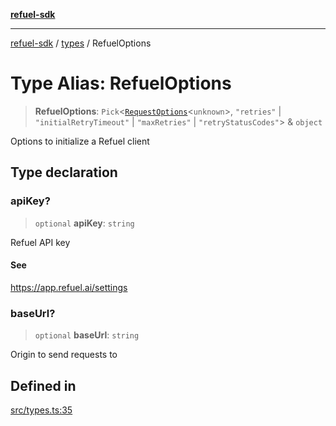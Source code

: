 [**refuel-sdk**](../../README.md)

***

[refuel-sdk](../../modules.md) / [types](../README.md) / RefuelOptions

# Type Alias: RefuelOptions

> **RefuelOptions**: `Pick`\<[`RequestOptions`](../interfaces/RequestOptions.md)\<`unknown`\>, `"retries"` \| `"initialRetryTimeout"` \| `"maxRetries"` \| `"retryStatusCodes"`\> & `object`

Options to initialize a Refuel client

## Type declaration

### apiKey?

> `optional` **apiKey**: `string`

Refuel API key

#### See

https://app.refuel.ai/settings

### baseUrl?

> `optional` **baseUrl**: `string`

Origin to send requests to

## Defined in

[src/types.ts:35](https://github.com/refuel-ai/refuel-sdk/blob/6bdaa976108229093d96ed4ea0b79dde2d2eeea9/src/types.ts#L35)
